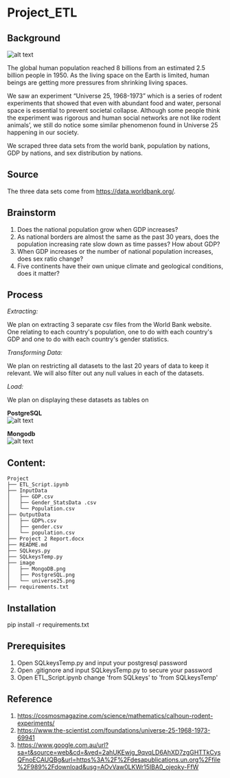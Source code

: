 # Project_ETL


## Background

![alt text](https://github.com/LynHJ/Project_ETL/blob/397aa1a08d8a5aae5e0d5d10564c43c164e4c4d6/image/universe25.png)

The global human population reached 8 billions from an estimated 2.5 billion people in 1950. As the living space on the Earth is limited, human beings are getting more pressures from shrinking living spaces. 

We saw an experiment “Universe 25, 1968-1973” which is a series of rodent experiments that showed that even with abundant food and water, personal space is essential to prevent societal collapse. Although some people think the experiment was rigorous and human social networks are not like rodent animals’, we still do notice some similar phenomenon found in Universe 25 happening in our society.

We scraped three data sets from the world bank, population by nations, GDP by nations, and sex distribution by nations.


## Source

The three data sets come from https://data.worldbank.org/. 

## Brainstorm

1. Does the national population grow when GDP increases?  
2. As national borders are almost the same as the past 30 years, does the population increasing rate slow down as time passes? How about GDP?  
3. When GDP increases or the number of national population increases, does sex ratio change?  
4. Five continents have their own unique climate and geological conditions, does it matter?  



## Process

<em>Extracting:</em>
  
We plan on extracting 3 separate csv files from the World Bank website. One relating to each country's population, one to do with each country's GDP and one to do with each country's gender statistics.  

<em>Transforming Data: </em> 

We plan on restricting all datasets to the last 20 years of data to keep it relevant. We will also filter out any null values in each of the datasets.  

<em>Load:</em>  

We plan on displaying these datasets as tables on   

<strong>PostgreSQL</strong>  
![alt text](https://github.com/LynHJ/Project_ETL/blob/7089603d98257b44799f3ee7721c0ae74db47c63/image/PostgreSQL.png)  

<strong>Mongodb</strong>  
![alt text](https://github.com/LynHJ/Project_ETL/blob/7089603d98257b44799f3ee7721c0ae74db47c63/image/MongoDB.png)

## Content:

```
Project  
├── ETL_Script.ipynb
├── InputData
│   ├── GDP.csv
│   ├── Gender_StatsData .csv
│   └── Population.csv
├── OutputData
│   ├── GDP%.csv
│   ├── gender.csv
│   └── population.csv
├── Project 2 Report.docx
├── README.md
├── SQLkeys.py
├── SQLkeysTemp.py
├── image
│   ├── MongoDB.png
│   ├── PostgreSQL.png
│   └── universe25.png
├── requirements.txt

```

## Installation

pip install -r requirements.txt  

## Prerequisites

1. Open SQLkeysTemp.py and input your postgresql password  
2. Open .gitignore and input SQLkeysTemp.py to secure your password  
3. Open ETL_Script.ipynb change 'from SQLkeys' to 'from SQLkeysTemp'  

## Reference

1. https://cosmosmagazine.com/science/mathematics/calhoun-rodent-experiments/  
2. https://www.the-scientist.com/foundations/universe-25-1968-1973-69941  
3. https://www.google.com.au/url?sa=t&source=web&cd=&ved=2ahUKEwjg_9qvqLD6AhXD7zgGHTTkCysQFnoECAUQBg&url=https%3A%2F%2Fdesapublications.un.org%2Ffile%2F989%2Fdownload&usg=AOvVaw0LKWr15IBA0_ojeoky-FfW  

